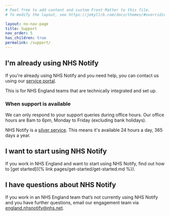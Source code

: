 ```yaml
---
# Feel free to add content and custom Front Matter to this file.
# To modify the layout, see https://jekyllrb.com/docs/themes/#overriding-theme-defaults

layout: no-nav-page
title: Support
nav_order: 5
has_children: true
permalink: /support/
---
```


## I'm already using NHS Notify

If you're already using NHS Notify and you need help, you can contact us using our [service portal](https://nhsdigitallive.service-now.com/csm).

This is for NHS England teams that are technically integrated and set up.

### When support is available

We can only respond to your support queries during office hours. Our office hours are 8am to 6pm, Monday to Friday (excluding bank holidays).

NHS Notify is a [silver service](https://digital.nhs.uk/services/reference-guide#service-levels). This means it's available 24 hours a day, 365 days a year.

## I want to start using NHS Notify

If you work in NHS England and want to start using NHS Notify, find out how to [get started]({% link pages/get-started/get-started.md %}).

## I have questions about NHS Notify

If you work in an NHS England team that’s not currently using NHS Notify and you have further questions, email our engagement team via <england.nhsnotify@nhs.net>.
